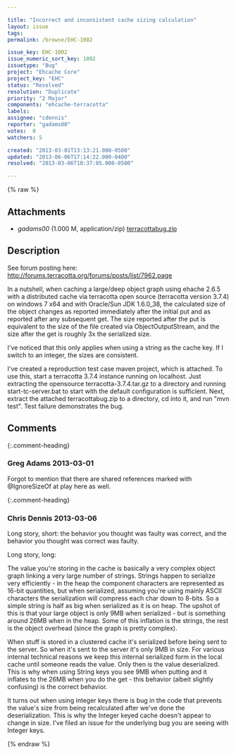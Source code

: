 ```yaml
---

title: "Incorrect and inconsistent cache sizing calculation"
layout: issue
tags: 
permalink: /browse/EHC-1002

issue_key: EHC-1002
issue_numeric_sort_key: 1002
issuetype: "Bug"
project: "Ehcache Core"
project_key: "EHC"
status: "Resolved"
resolution: "Duplicate"
priority: "2 Major"
components: "ehcache-terracotta"
labels: 
assignee: "cdennis"
reporter: "gadams00"
votes:  0
watchers: 5

created: "2013-03-01T13:13:21.000-0500"
updated: "2013-06-06T17:14:22.000-0400"
resolved: "2013-03-06T10:37:05.000-0500"

---
```




{% raw %}


## Attachments

* <em>gadams00</em> (1.000 M, application/zip) [terracottabug.zip](/attachments/EHC/EHC-1002/terracottabug.zip)




## Description

<div markdown="1" class="description">

See forum posting here:
http://forums.terracotta.org/forums/posts/list/7962.page

In a nutshell, when caching a large/deep object graph using ehache 2.6.5 with a distributed cache via terracotta open source (terracotta version 3.7.4) on windows 7 x64 and with Oracle/Sun JDK 1.6.0\_38, the calculated size of the object changes as reported immediately after the initial put and as reported after any subsequent get. The size reported after the put is equivalent to the size of the file created via ObjectOutputStream, and the size after the get is roughly 3x the serialized size. 

I've noticed that this only applies when using a string as the cache key. If I switch to an integer, the sizes are consistent.

I've created a reproduction test case maven project, which is attached. To use this, start a terracotta 3.7.4 instance running on localhost. Just extracting the opensource terracotta-3.7.4.tar.gz to a directory and running start-tc-server.bat to start with the default configuration is sufficient. Next, extract the attached terracottabug.zip to a directory, cd into it, and run "mvn test". Test failure demonstrates the bug.

</div>

## Comments


{:.comment-heading}
### **Greg Adams** <span class="date">2013-03-01</span>

<div markdown="1" class="comment">

Forgot to mention that there are shared references marked with @IgnoreSizeOf at play here as well.

</div>


{:.comment-heading}
### **Chris Dennis** <span class="date">2013-03-06</span>

<div markdown="1" class="comment">

Long story, short:  the behavior you thought was faulty was correct, and the behavior you thought was correct was faulty.

Long story, long:

The value you're storing in the cache is basically a very complex object graph linking a very large number of strings.  Strings happen to serialize very efficiently - in the heap the component characters are represented as 16-bit quantities, but when serialized, assuming you're using mainly ASCII characters the serialization will compress each char down to 8-bits.  So a simple string is half as big when serialized as it is on heap.  The upshot of this is that your large object is only 9MB when serialized - but is something around 26MB when in the heap.  Some of this inflation is the strings, the rest is the object overhead (since the graph is pretty complex).

When stuff is stored in a clustered cache it's serialized before being sent to the server.  So when it's sent to the server it's only 9MB in size.  For various internal technical reasons we keep this internal serialized form in the local cache until someone reads the value.  Only then is the value deserialized.  This is why when using String keys you see 9MB when putting and it inflates to the 26MB when you do the get - this behavior (albeit slightly confusing) is the correct behavior.

It turns out when using integer keys there is bug in the code that prevents the value's size from being recalculated after we've done the deserialization.  This is why the Integer keyed cache doesn't appear to change in size.  I've filed an issue for the underlying bug you are seeing with Integer keys.

</div>



{% endraw %}
